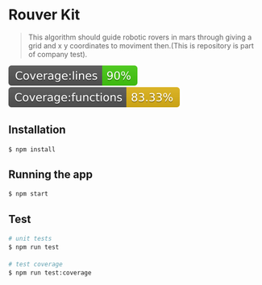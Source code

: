 # Rouver Kit

> This algorithm should guide robotic rovers in mars through giving a grid and x y coordinates to moviment then.(This is repository is part of company test).

![Coverage lines](https://raw.githubusercontent.com/ran-j/roversController/main/coverage/badge-lines.svg)
![Coverage functions](https://raw.githubusercontent.com/ran-j/roversController/main/coverage/badge-functions.svg)

## Installation

```bash
$ npm install
```

## Running the app

```bash 
$ npm start
```

## Test

```bash
# unit tests
$ npm run test

# test coverage
$ npm run test:coverage
```
